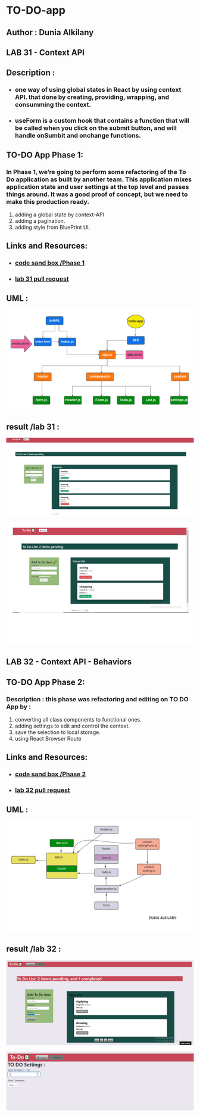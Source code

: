 # TO-DO-app


## Author : Dunia Alkilany 

## LAB 31 - Context API

## Description :

* ### one way of using global states in React by using context API. that done by creating, providing, wrapping, and consumming the context.

* ### useForm is a custom hook that contains a function that will be called when you click on the submit button, and will handle onSumbit and onchange functions.

##  TO-DO App Phase 1:

### In Phase 1, we’re going to perform some refactoring of the To Do application as built by another team. This application mixes application state and user settings at the top level and passes things around. It was a good proof of concept, but we need to make this production ready.

1. adding a global state by context-API
2. adding a pagination.
3. adding style from BluePrint UI.


## Links and Resources:



* ### [code sand box /Phase 1](https://codesandbox.io/s/friendly-silence-cp725)

* ### [lab 31 pull request ](https://github.com/Duniaalkilany/todo-app/pull/1)

## UML : 

![img](./assets/lab31-UML.png)

## result /lab 31 :

![img](/assets/result-lab31.png)

![img](/assets/lab31-result2.png)

## LAB 32 - Context API - Behaviors

##  TO-DO App Phase 2:

### Description : this phase was refactoring and editing on TO DO App by :

1. converting all class components to functional ones.
2. adding settings to edit and control the context.
3. save the selection to local storage.
4. using React Browser Route


## Links and Resources:



* ### [code sand box /Phase 2](https://qmln4.csb.app/)

* ### [lab 32 pull request ](https://github.com/Duniaalkilany/todo-app/pull/3)

## UML : 

![img](./assets/lab32-UML.png)

## result /lab 32 :

![img](/assets/result1-lab32.png)

![img](/assets/lab32-result2.png)






